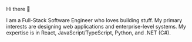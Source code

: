 Hi there 👋

I am a Full-Stack Software Engineer who loves building stuff. My primary interests are designing web applications and enterprise-level systems. My expertise is in React, JavaScript/TypeScript, Python, and .NET (C#).
